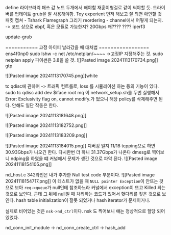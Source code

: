 define 라이브러리 패쓰 값
노드 두개에서 해야함
재훈이형걸로 같이 써야할 듯.
드라이버를 업데이트
grub을 잘 사용해야함.
Toy experient 먼저 해보고
잘 되면 확인할 것
패킷 캡쳐 - Tshark
Flamegraph 그리기
reordering - channel에서 어떻게 되는지. -> 코드 상으로
ebpf, 혹은 모듈로 가능한지?
20Gbps 왜???? ???? iperf3

update-grub


=========== 고정 아이피 날라갔을 때 대처법 =================
ens4f0np0
sudo lshw -c net
/etc/netplan/~~~~ ->고정IP 지정해주는 것.
sudo netplan apply
파이썬은 3.8을 쓸 것.
![[Pasted image 20241113170734.png]]
gtp

![[Pasted image 20241113170745.png]]white

tc qdisc에 관하여 -> 트래픽 컨트롤로, loss 를 시뮬레이션 하는 등의 기능이 있다. 
sudo tc qdisc add dev $iface root mq
이 network_setup.sh를 두번 실행해서 Error: Exclusivity flag on, cannot modify.가 떴으니 해당 policy를 삭제해주면 된다. 안해도 일단 작동은 한다.

![[Pasted image 20241113181648.png]]




![[Pasted image 20241113182752.png]]

![[Pasted image 20241113183209.png]]

![[Pasted image 20241113184015.png]]
디버깅 일지
11/18
tcpping으로 하면 30.93Gbps가 나오긴 한다.
다시한번 더 하니 31.37Gbps가 나온다
dmesg로 찍어보니 ndping을 하였을 떄 커널에서 문제가 생긴 것으로 파악 된다.
![[Pasted image 20241118154105.png]]

nd_host.c 342라인은 내가 추가한 Null test code 부분이다. 
![[Pasted image 20241118154717.png]]
이 테스트가 없을 때 `NULL pointer Exception`이 안뜨는 것으로 보아 `req->queue`가 null인테 참조하느라 커널에서 exception이 뜨고 Killed 되는 것으로 보인다.
근데 그 뒤에 null일 때 처리하는 코드가 있어서 헛다리를 짚은 것으로 보인다.
hash table initialization이 잘못 되었거나 hash iterator가 문제이거나.

실제로 비어있는 것은 `nsk->nd_ctrl`이다. nsk 도 찍어보니 얘는 정상적으로 할당 되어 있었다.



nd_conn_init_module -> nd_conn_create_ctrl -> hash_add

